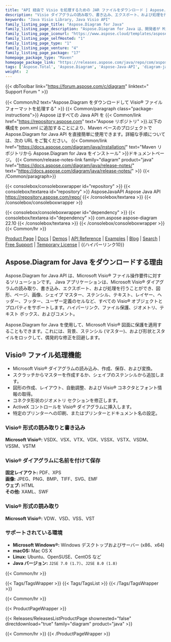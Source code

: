 ```yaml
---
title: "API 経由で Visio を処理するための JAR ファイルをダウンロード | Aspose.Diagram"
description: "Visio ダイアグラムの読み取り、書き込み、エクスポート、および処理を行うクラスを含む JAR ファイルをダウンロードします。ページ、マスター (ステンシル)、スタイルシートなどのオブジェクトを Java API 経由で操作します。"
keywords: "Java Visio Library, Java Visio API"
family_listing_page_title: "Aspose.Diagram for Java"
family_listing_page_description: "Aspose.Diagram for Java は、開発者が Microsoft Visio に依存することなく、Java アプリケーション内からネイティブ Visio ファイル フォーマットを作成、操作、および変換できるようにする、使いやすく高性能で十分に文書化された Java API です。 ®。"
family_listing_page_iconurl: "https://www.aspose.cloud/templates/aspose/App_Themes/V3/images/diagram/272x272/aspose_diagram-for-java-min.png"
family_listing_page_selfHosted: "1"
family_listing_page_type: "1"
family_listing_page_venture: "4"
family_listing_page_package: "17"
homepage_package_type: "Maven"
homepage_package_link: "https://releases.aspose.com/java/repo/com/aspose/aspose-diagram/"
tags: ['Aspose.Total', 'Aspose.Diagram', 'Aspose-Java-API', 'diagram-java-library', 'diagram-java-class', 'Maven', 'visio-to-pdf', 'visio-to-html', 'visio-to-image', 'VSD-to-VDX', 'VSD-to-VTX', 'VSD-to-XPS', 'diagram-to-SVG', 'diagram-to-XAML', 'shape', 'page', 'VSDX', 'VDX', 'VSD', 'VSX', 'VTX', 'VSSX', 'VSTX', 'VSDM', 'VSSM', 'VSTM', 'VDW', 'VSS', 'VST', 'PDF', 'XPS', 'XAML', 'SVG', 'EMF', 'JPEG', 'PNG', 'BMP', 'TIFF', 'HTML', 'Linux', 'Unix']
weight:  2
---
```


{{< dbToolbar link="https://forum.aspose.com/c/diagram" linktext=" Support Forum " >}}

{{< Common/h2 text="Aspose.Diagram をダウンロードして Visio® ファイル フォーマットを処理する"  >}}
{{< Common/paragraph class="package-instructions">}}
Aspose はすべての Java API を
{{< Common/link href="https://repository.aspose.com" text="Aspose リポジトリ"  >}}.以下の構成を pom.xml に追加することにより、Maven ベースのプロジェクトで Aspose.Diagram for Java API を直接簡単に使用できます。詳細な手順については、次の URL をご覧ください。
{{< Common/link href="https://docs.aspose.com/diagram/java/installation/" text="Maven リポジトリから Aspose.Diagram for Java をインストール"  >}}ドキュメントページ。
{{< Common/release-notes-link family="diagram" product="java" href="https://docs.aspose.com/diagram/java/release-notes/" text="https://docs.aspose.com/diagram/java/release-notes/"  >}}
{{< /Common/paragraph>}}

{{< consolebox/consoleboxwrapper id="repository" >}}
   {{< consolebox/textarea id="repository" >}}
      <repository>
      <id>AsposeJavaAPI</id>
      <name>Aspose Java API</name>
      <url>https://repository.aspose.com/repo/</url>
      </repository>
   {{< /consolebox/textarea >}}
{{< /consolebox/consoleboxwrapper >}}

{{< consolebox/consoleboxwrapper id="dependency" >}}
   {{< consolebox/textarea id="dependency" >}}
      <dependency>
      <groupId>com.aspose</groupId>
      <artifactId>aspose-diagram</artifactId>
      <version>22.10</version>
      </dependency>
   {{< /consolebox/textarea >}}
{{< /consolebox/consoleboxwrapper >}}
{{< Common/hr >}}

[Product Page](https://products.aspose.com/diagram/java) | [Docs](https://docs.aspose.com/diagram/java/) | [Demos](https://products.aspose.app/diagram/family) | [API Reference](https://reference.aspose.com/diagram/java) | [Examples](https://github.com/aspose-diagram/Aspose.Diagram-for-Java) | [Blog](https://blog.aspose.com/category/diagram/) | [Search](https://search.aspose.com/) | [Free Support](https://forum.aspose.com/c/diagram) | [Temporary License](https://purchase.aspose.com/temporary-license) | {{ハイパーリンク10}}

## Aspose.Diagram for Java をダウンロードする理由

Aspose.Diagram for Java API は、Microsoft Visio® ファイル操作要件に対するソリューションです。 Java アプリケーションは、Microsoft Visio® ダイアグラムの読み取り、書き込み、エクスポート、および処理を行うことができ、図形、ページ、画像、シェイプ マスター、ステンシル、テキスト、レイヤー、ヘッダー、フッター、ユーザー定義のセルなど、すべての Visio® オブジェクトとプロパティをサポートします。ハイパーリンク、ファイル保護、ジオメトリ、テキスト ボックス、およびコメント。

Aspose.Diagram for Java を使用して、Microsoft Visio® 図面に保護を適用することもできます。これには、背景、ステンシル (マスター)、および形状とスタイルをロックして、偶発的な修正を回避します。

## Visio® ファイル処理機能

- Microsoft Visio® ダイアグラムの読み込み、作成、保存、および変換。
- スクラッチからマスターを作成するか、シェイプのステンシルから追加します。
- 図形の作成、レイアウト、自動調整、および Visio® コネクタとフォント情報の取得。
- コネクタ形状のジオメトリ セクションを修正します。
- ActiveX コントロールを Visio® ダイアグラムに挿入します。
- 特定のプリンターへの印刷、またはプリンターとドキュメント名の設定。

### Visio® 形式の読み取りと書き込み

**Microsoft Visio®:** VSDX、VSX、VTX、VDX、VSSX、VSTX、VSDM、VSSM、VSTM

### Visio® ダイアグラムに名前を付けて保存

**固定レイアウト:** PDF、XPS\
**画像:** JPEG、PNG、BMP、TIFF、SVG、EMF\
**ウェブ:** HTML\
**その他:** XAML、SWF

### Visio® 形式の読み取り

**Microsoft Visio®:** VDW、VSD、VSS、VST

### サポートされている環境

- **Microsoft Windows®:** Windows デスクトップおよびサーバー (x86、x64)
- **macOS:** Mac OS X
- **Linux:** Ubuntu、OpenSUSE、CentOS など
- **Java バージョン:** `J2SE 7.0 (1.7)`、`J2SE 8.0 (1.8)`

{{< Common/hr >}}

{{< Tags/TagsWrapper >}}
 {{< Tags/TagsList >}}
{{< /Tags/TagsWrapper >}}

{{< Common/hr >}}

{{< ProductPageWrapper >}}
<!-- ReleasesListProductPage-->
   {{< Releases/ReleasesListProductPage shownested="false"  directdownload="true" family="diagram" product="java" >}}
<!-- /ReleasesListProductPage-->
{{< Common/hr >}}
{{< /ProductPageWrapper >}}

